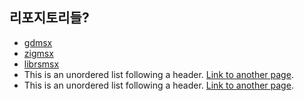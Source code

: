 ## 리포지토리들?
*  [gdmsx](https://github.com/ghtalpo/gdmsx)
*  [zigmsx](https://github.com/ghtalpo/zigmsx)
*  [librsmsx](https://github.com/ghtalpo/librsmsx)
*   This is an unordered list following a header.
[Link to another page](./another-page.html).
*   This is an unordered list following a header.
[Link to another page](./another-page.html).
